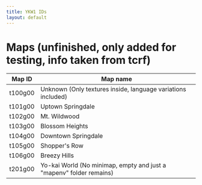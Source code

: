 ```yaml
---
title: YKW1 IDs
layout: default
---
```


# Maps (unfinished, only added for testing, info taken from tcrf)

|Map ID |Map name|
|-------|-------|
|t100g00|Unknown (Only textures inside, language variations included)|
|t101g00|Uptown Springdale|
|t102g00|Mt. Wildwood|
|t103g00|Blossom Heights|
|t104g00|Downtown Springdale|
|t105g00|Shopper's Row|
|t106g00|Breezy Hills|
|t201g00|Yo-kai World (No minimap, empty and just a "mapenv" folder remains)|
